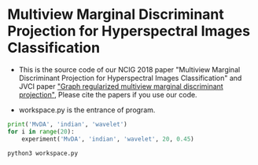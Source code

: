 # Multiview Marginal Discriminant Projection for Hyperspectral Images Classification

* This is the source code of our NCIG 2018 paper "Multiview Marginal Discriminant Projection for Hyperspectral Images Classification" and JVCI paper ["Graph regularized multiview marginal discriminant projection"](https://www.sciencedirect.com/science/article/pii/S1047320318302451?via%3Dihub), Please cite the papers if you use our code.

* workspace.py is the entrance of program.

```python
print('MvDA', 'indian', 'wavelet')
for i in range(20):
	experiment('MvDA', 'indian', 'wavelet', 20, 0.45)
```

```bash
python3 workspace.py
```
